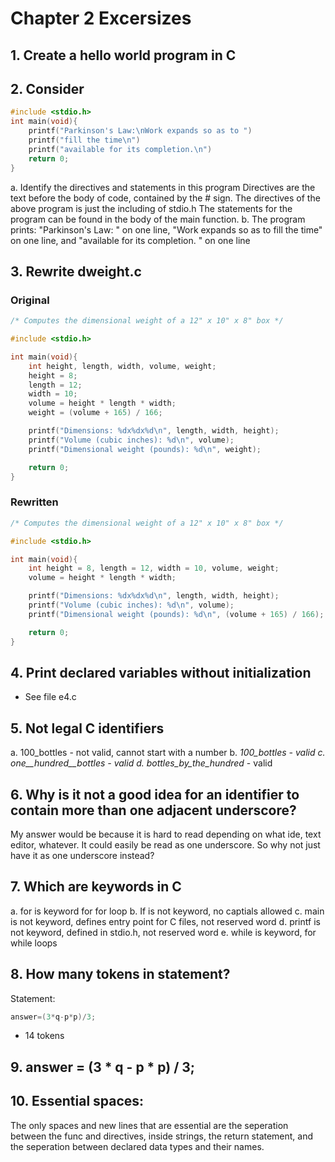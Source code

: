 # Chapter 2 Excersizes
## 1. Create a hello world program in C
## 2. Consider
```C
#include <stdio.h>
int main(void){
    printf("Parkinson's Law:\nWork expands so as to ")
    printf("fill the time\n")
    printf("available for its completion.\n")
    return 0;
}
```
a. Identify the directives and statements in this program
Directives are the text before the body of code, contained by the # sign. The directives of the above program is just the including of stdio.h
The statements for the program can be found in the body of the main function.
b. The program prints: "Parkinson's Law: " on one line, "Work expands so as to fill the time" on one line, and "available for its completion. " on one line

## 3. Rewrite dweight.c
### Original
```C
/* Computes the dimensional weight of a 12" x 10" x 8" box */

#include <stdio.h>

int main(void){
    int height, length, width, volume, weight;
    height = 8;
    length = 12;
    width = 10;
    volume = height * length * width;
    weight = (volume + 165) / 166;

    printf("Dimensions: %dx%dx%d\n", length, width, height);
    printf("Volume (cubic inches): %d\n", volume);
    printf("Dimensional weight (pounds): %d\n", weight);

    return 0;
}
```

### Rewritten
```C
/* Computes the dimensional weight of a 12" x 10" x 8" box */

#include <stdio.h>

int main(void){
    int height = 8, length = 12, width = 10, volume, weight;
    volume = height * length * width;

    printf("Dimensions: %dx%dx%d\n", length, width, height);
    printf("Volume (cubic inches): %d\n", volume);
    printf("Dimensional weight (pounds): %d\n", (volume + 165) / 166);

    return 0;
}
```

## 4. Print declared variables without initialization
- See file e4.c

## 5. Not legal C identifiers
a. 100_bottles
    - not valid, cannot start with a number
b. _100_bottles
    - valid
c. one__hundred__bottles
    - valid
d. bottles_by_the_hundred_
    - valid

## 6. Why is it not a good idea for an identifier to contain more than one adjacent underscore?
My answer would be because it is hard to read depending on what ide, text editor, whatever. It could easily be read as one underscore. So why not just have it as one underscore instead?

## 7. Which are keywords in C
a. for
    is keyword for for loop
b. If
    is not keyword, no captials allowed
c. main
    is not keyword, defines entry point for C files, not reserved word
d. printf
    is not keyword, defined in stdio.h, not reserved word
e. while
    is keyword, for while loops

## 8. How many tokens in statement?
Statement: 
```C
answer=(3*q-p*p)/3;
```
- 14 tokens

## 9. answer = (3 * q - p * p) / 3;

## 10. Essential spaces:
The only spaces and new lines that are essential are the seperation between the func and directives, inside strings, the return statement, and the seperation between declared data types and their names.

